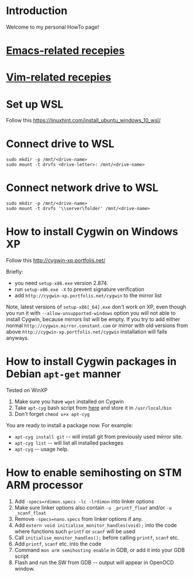 # Introduction
Welcome to my personal HowTo page!

# [Emacs-related recepies](https://github.com/nicodimuscanis/the-recepies/blob/master/using-emacs/README.md)

# [Vim-related recepies](https://github.com/nicodimuscanis/the-recepies/blob/master/using-vim/README.md)

# Set up WSL
Follow this https://linuxhint.com/install_ubuntu_windows_10_wsl/

# Connect drive to WSL
```
sudo mkdir -p /mnt/<drive-name>
sudo mount -t drvfs <drive-letter>: /mnt/<drive-name>
```
# Connect network drive to WSL
```
sudo mkdir -p /mnt/<drive-name>
sudo mount -t drvfs '\\server\folder' /mnt/<drive-name>
```
# How to install Cygwin on Windows XP
Follow this http://cygwin-xp.portfolis.net/

Briefly:
- you need `setup-x86.exe` version 2.874.
- run `setup-x86.exe -X` to prevent signature verification
- add `http://cygwin-xp.portfolis.net/cygwin` to the mirror list

Note, latest versions of `setup-x86[_64].exe` don't work on XP, even though you run it with `--allow-unsupported-windows` option you will not able to install Cygwin, because mirrors list will be empty. If you try to add either normal `http://cygwin.mirror.constant.com` or mirror with old versions from above `http://cygwin-xp.portfolis.net/cygwin` installation will fails anyways.

# How to install Cygwin packages in Debian `apt-get` manner
Tested on WinXP
1. Make sure you have `wget` installed on Cygwin
2. Take `apt-cyg` bash script from [here](https://raw.githubusercontent.com/transcode-open/apt-cyg/master/apt-cyg) and store it in `/usr/local/bin`
3. Don't forget `chmod u+x apt-cyg`

You are ready to install a package now. For example:
- `apt-cyg install git` -- will install git from previously used mirror site.
- `apt-cyg list` -- will list all installed packeges
- `apt-cyg` -- usage help.

# How to enable semihosting on STM ARM processor
1. Add `-specs=rdimon.specs -lc -lrdimon` into linker options
2. Make sure linker options also contain `-u _printf_float` and/or `-u _scanf_float`
3. Remove `-specs=nano.specs` from linker options if any.
4. Add `extern void initialise_monitor_handles(void);` into the code where functions such `printf` or `scanf` will be used
5. Call `initialise_monitor_handles();` before calling `printf`, `scanf` etc.
6. Add `printf`, `scanf` etc. into the code
7. Command `mon arm semihosting enable` in GDB, or add it into your GDB script
8. Flash and run the SW from GDB -- output will appear in OpenOCD window.
